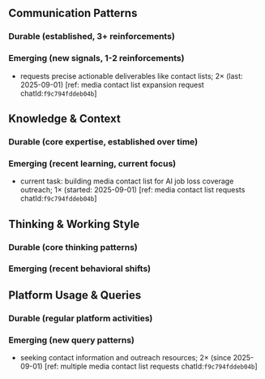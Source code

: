 ## Communication Patterns
### Durable (established, 3+ reinforcements)

### Emerging (new signals, 1-2 reinforcements)
- requests precise actionable deliverables like contact lists; 2× (last: 2025-09-01) [ref: media contact list expansion request chatId:`f9c794fddeb04b`]

## Knowledge & Context
### Durable (core expertise, established over time)

### Emerging (recent learning, current focus)
- current task: building media contact list for AI job loss coverage outreach; 1× (started: 2025-09-01) [ref: media contact list requests chatId:`f9c794fddeb04b`]

## Thinking & Working Style
### Durable (core thinking patterns)

### Emerging (recent behavioral shifts)

## Platform Usage & Queries
### Durable (regular platform activities)

### Emerging (new query patterns)
- seeking contact information and outreach resources; 2× (since 2025-09-01) [ref: multiple media contact list requests chatId:`f9c794fddeb04b`]